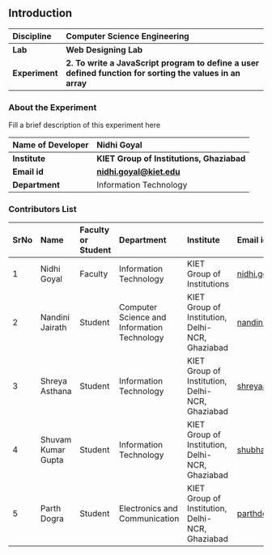 ## Introduction


<b>Discipline | <b> Computer Science Engineering
:--|:--|
<b> Lab | <b> Web Designing Lab
<b> Experiment|     <b> 2. To write a JavaScript program to define a user defined function for sorting the values in an array

### About the Experiment 

Fill a brief description of this experiment here

<b>Name of Developer | <b> Nidhi Goyal
:--|:--|
<b> Institute | <b>  KIET Group of Institutions, Ghaziabad
<b> Email id|     <b>  nidhi.goyal@kiet.edu
<b> Department |  Information Technology

### Contributors List

SrNo | Name | Faculty or Student | Department| Institute | Email id
:--|:--|:--|:--|:--|:--|
1 | Nidhi Goyal | Faculty | Information Technology | KIET Group of Institutions | nidhi.goyal@kiet.edu
2 | Nandini Jairath | Student | Computer Science and Information Technology | KIET Group of Institution, Delhi-NCR, Ghaziabad | nandinijairath@gmail.com
3 | Shreya Asthana | Student | Information Technology | KIET Group of Institution, Delhi-NCR, Ghaziabad | shreyaasthana983@gmail.com
4 | Shuvam Kumar Gupta | Student | Information Technology | KIET Group of Institution, Delhi-NCR, Ghaziabad | shubhamguptakmr@gmail.com
5 | Parth Dogra | Student | Electronics and Communication | KIET Group of Institution, Delhi-NCR, Ghaziabad | parthdogra1@gmail.com

